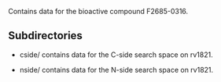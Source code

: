 Contains data for the bioactive compound F2685-0316.

## Subdirectories

- cside/ contains data for the C-side search space on rv1821.

- nside/ contains data for the N-side search space on rv1821.

